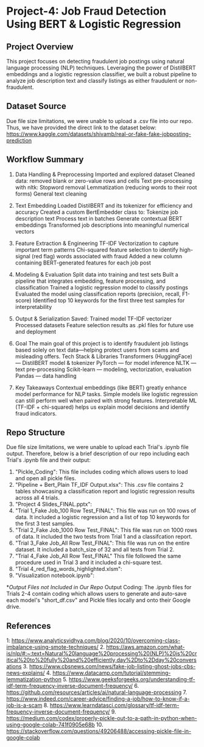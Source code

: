 # Project-4: Job Fraud Detection Using BERT & Logistic Regression
## Project Overview
This project focuses on detecting fraudulent job postings using natural language processing (NLP) techniques. Leveraging the power of DistilBERT embeddings and a logistic regression classifier, we built a robust pipeline to analyze job description text and classify listings as either fraudulent or non-fraudulent.

## Dataset Source
Due file size limitations, we were unable to upload a .csv file into our repo. Thus, we have provided the direct link to the dataset below:
https://www.kaggle.com/datasets/shivamb/real-or-fake-fake-jobposting-prediction

## Workflow Summary
1. Data Handling & Preprocessing
  Imported and explored dataset
  Cleaned data: removed blank or zero-value rows and cells
  Text pre-processing with nltk:
  Stopword removal
  Lemmatization (reducing words to their root forms)
  General text cleaning

2. Text Embedding
  Loaded DistilBERT and its tokenizer for efficiency and accuracy
  Created a custom BertEmbedder class to:
  Tokenize job description text
  Process text in batches
  Generate contextual BERT embeddings
  Transformed job descriptions into meaningful numerical vectors

3. Feature Extraction & Engineering
  TF-IDF Vectorization to capture important term patterns
  Chi-squared feature selection to identify high-signal (red flag) words associated with fraud
  Added a new column containing BERT-generated features for each job post

4. Modeling & Evaluation
  Split data into training and test sets
  Built a pipeline that integrates embedding, feature processing, and classification
  Trained a logistic regression model to classify postings
  Evaluated the model using classification reports (precision, recall, F1-score)
  Identified top 10 keywords for the first three test samples for interpretability

5. Output & Serialization
  Saved: Trained model
  TF-IDF vectorizer
  Processed datasets
  Feature selection results
  as .pkl files for future use and deployment

6. Goal
  The main goal of this project is to identify fraudulent job listings based solely on text data—helping protect users from scams and misleading offers.
  Tech Stack & Libraries
  Transformers (HuggingFace) — DistilBERT model & tokenizer
  PyTorch — for model inference
  NLTK — text pre-processing
  Scikit-learn — modeling, vectorization, evaluation
  Pandas — data handling

7. Key Takeaways
  Contextual embeddings (like BERT) greatly enhance model performance for NLP tasks.
  Simple models like logistic regression can still perform well when paired with strong features.
  Interpretable ML (TF-IDF + chi-squared) helps us explain model decisions and identify fraud indicators.

## Repo Structure
Due file size limitations, we were unable to upload each Trial's .ipynb file output. Therefore, below is a brief description of our repo including each Trial's .ipynb file and their output:
1. "Pickle_Coding": This file includes coding which allows users to load and open all pickle files.
3. "Pipeline + Bert_Plain TF_IDF Output.xlsx": This .csv file contains 2 tables showcasing a classification report and logistic regression results across all 4 trials.
4. "Project 4 Slides_FINAL.pptx":
5. "Trial 1_Fake Job_100 Row Test_FINAL": This file was run on 100 rows of data. It included a logistic regression and a list of top 10 keywords for the first 3 test samples.
6. "Trial 2_Fake Job_1000 Row Test_FINAL": This file was run on 1000 rows of data. It included the two tests from Trial 1 and a classifcation report.
7. "Trial 3_Fake Job_All Row Test_FINAL": This file was run on the entire dataset. It included a batch_size of 32 and all tests from Trial 2.
8. "Trial 4_Fake Job_All Row Test_FINAL" This file followed the same procedure used in Trial 3 and it included a chi-square test.
9. "Trial 4_red_flag_words_highlighted.xlsm":
10. "Visualization notebook.ipynb":

**Output Files not Included in Our Repo*
Output Coding: The .ipynb files for Trials 2-4 contain coding which allows users to generate and auto-save each model's "short_df.csv" and Pickle files locally and onto their Google drive.

## References
1: https://www.analyticsvidhya.com/blog/2020/10/overcoming-class-imbalance-using-smote-techniques/
2. https://aws.amazon.com/what-is/nlp/#:~:text=Natural%20language%20processing%20(NLP)%20is%20critical%20to%20fully%20and%20efficiently,day%2Dto%2Dday%20conversations
3. https://www.cbsnews.com/news/fake-job-listing-ghost-jobs-cbs-news-explains/
4. https://www.datacamp.com/tutorial/stemming-lemmatization-python
5. https://www.geeksforgeeks.org/understanding-tf-idf-term-frequency-inverse-document-frequency/
6. https://github.com/resources/articles/ai/natural-language-processing
7. https://www.indeed.com/career-advice/finding-a-job/how-to-know-if-a-job-is-a-scam
8. https://www.learndatasci.com/glossary/tf-idf-term-frequency-inverse-document-frequency/
9. https://medium.com/codex/properly-pickle-out-to-a-path-in-python-when-using-google-colab-741f0905e68b
10. https://stackoverflow.com/questions/49206488/accessing-pickle-file-in-google-colab
